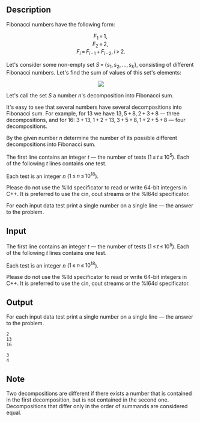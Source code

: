 ## Description

<div><p>Fibonacci numbers have the following form:</p><center class="tex-equation"><span class="tex-span"><i>F</i><sub class="lower-index">1</sub> = 1, </span></center> <center class="tex-equation"><span class="tex-span"><i>F</i><sub class="lower-index">2</sub> = 2, </span></center> <center class="tex-equation"><span class="tex-span"><i>F</i><sub class="lower-index"><i>i</i></sub> = <i>F</i><sub class="lower-index"><i>i</i> - 1</sub> + <i>F</i><sub class="lower-index"><i>i</i> - 2</sub>, <i>i</i> &gt; 2.</span></center><p>Let's consider some non-empty set <span class="tex-span"><i>S</i> = {<i>s</i><sub class="lower-index">1</sub>, <i>s</i><sub class="lower-index">2</sub>, ..., <i>s</i><sub class="lower-index"><i>k</i></sub>}</span>, consisting of <span class="tex-font-style-bf">different</span> Fibonacci numbers. Let's find the sum of values of this set's elements:</p><center class="tex-equation"><img align="middle" class="tex-formula" src="file://7QuLvQEH.png" style="max-width: 100.0%;max-height: 100.0%;"></center><p>Let's call the set <span class="tex-span"><i>S</i></span> a number <span class="tex-span"><i>n</i></span>'s <span class="tex-font-style-it">decomposition into Fibonacci sum</span>. </p><p>It's easy to see that several numbers have several decompositions into Fibonacci sum. For example, for <span class="tex-span">13</span> we have <span class="tex-span">13, 5 + 8, 2 + 3 + 8</span> — three decompositions, and for <span class="tex-span">16</span>: <span class="tex-span">3 + 13, 1 + 2 + 13, 3 + 5 + 8, 1 + 2 + 5 + 8</span> — four decompositions.</p><p>By the given number <span class="tex-span"><i>n</i></span> determine the number of its possible different decompositions into Fibonacci sum.</p></div><div class="input-specification"><p>The first line contains an integer <span class="tex-span"><i>t</i></span> — the number of tests (<span class="tex-span">1 ≤ <i>t</i> ≤ 10<sup class="upper-index">5</sup></span>). Each of the following <span class="tex-span"><i>t</i></span> lines contains one test.</p><p>Each test is an integer <span class="tex-span"><i>n</i></span> (<span class="tex-span">1 ≤ <i>n</i> ≤ 10<sup class="upper-index">18</sup></span>).</p><p>Please do not use the <span class="tex-font-style-tt">%lld</span> specificator to read or write 64-bit integers in C++. It is preferred to use the <span class="tex-font-style-tt">cin</span>, <span class="tex-font-style-tt">cout</span> streams or the <span class="tex-font-style-tt">%I64d</span> specificator.</p></div><div class="output-specification"><p>For each input data test print a single number on a single line — the answer to the problem.</p></div>

## Input

<p>The first line contains an integer <span class="tex-span"><i>t</i></span> — the number of tests (<span class="tex-span">1 ≤ <i>t</i> ≤ 10<sup class="upper-index">5</sup></span>). Each of the following <span class="tex-span"><i>t</i></span> lines contains one test.</p><p>Each test is an integer <span class="tex-span"><i>n</i></span> (<span class="tex-span">1 ≤ <i>n</i> ≤ 10<sup class="upper-index">18</sup></span>).</p><p>Please do not use the <span class="tex-font-style-tt">%lld</span> specificator to read or write 64-bit integers in C++. It is preferred to use the <span class="tex-font-style-tt">cin</span>, <span class="tex-font-style-tt">cout</span> streams or the <span class="tex-font-style-tt">%I64d</span> specificator.</p>

## Output

<p>For each input data test print a single number on a single line — the answer to the problem.</p>





```input1
2
13
16

```




```output1
3
4

```



## Note

<p>Two decompositions are different if there exists a number that is contained in the first decomposition, but is not contained in the second one. Decompositions that differ only in the order of summands are considered equal.</p>
